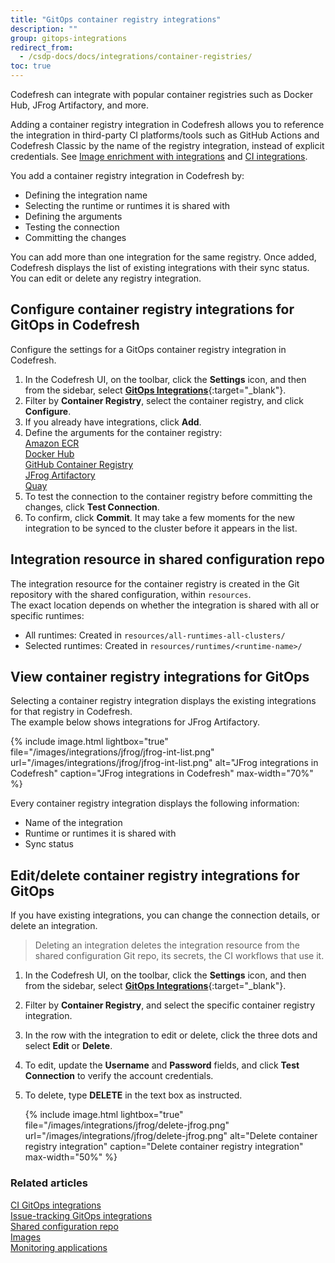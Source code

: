```yaml
---
title: "GitOps container registry integrations"
description: ""
group: gitops-integrations
redirect_from:
  - /csdp-docs/docs/integrations/container-registries/
toc: true
---
```


Codefresh can integrate with popular container registries such as Docker Hub, JFrog Artifactory, and more.  

Adding a container registry integration in Codefresh allows you to reference the integration in third-party CI platforms/tools such as GitHub Actions and Codefresh Classic by the name of the registry integration, instead of explicit credentials. See [Image enrichment with integrations]({{site.baseurl}}/docs/gitops-integrations/image-enrichment-overview/) and [CI integrations]({{site.baseurl}}/docs/gitops-integrations/ci-integrations/).  

You add a container registry integration in Codefresh by:
* Defining the integration name 
* Selecting the runtime or runtimes it is shared with
* Defining the arguments
* Testing the connection 
* Committing the changes

You can add more than one integration for the same registry. Once added, Codefresh displays the list of existing integrations with their sync status. You can edit or delete any registry integration. 

<!--- > To see all images from all your container registries integrated with Codefresh in the Codefresh UI, go to [Images](https://g.codefresh.io/2.0/images){:target="\_blank"}. For documentation details, see [Images in Codefresh]({{site.baseurl}}/docs/deployment/images/)--->


## Configure container registry integrations for GitOps in Codefresh
Configure the settings for a GitOps container registry integration in Codefresh.

1. In the Codefresh UI, on the toolbar, click the **Settings** icon, and then from the sidebar, select [**GitOps Integrations**](https://g.codefresh.io/2.0/account-settings/integrations){:target="\_blank"}. 
1. Filter by **Container Registry**, select the container registry, and click **Configure**.
1. If you already have integrations, click **Add**.
1. Define the arguments for the container registry:  
  [Amazon ECR]({{site.baseurl}}/docs/gitops-integrations/container-registries/amazon-ecr/)   
  [Docker Hub]({{site.baseurl}}/docs/gitops-integrations/container-registries/dockerhub/)  
  [GitHub Container Registry]({{site.baseurl}}/docs/gitops-integrations/container-registries/github-cr/)   
  [JFrog Artifactory]({{site.baseurl}}/docs/gitops-integrations/container-registries/jfrog/)    
  [Quay]({{site.baseurl}}/docs/gitops-integrations/container-registries/quay/)  
1. To test the connection to the container registry before committing the changes, click **Test Connection**.
1. To confirm, click **Commit**.
  It may take a few moments for the new integration to be synced to the cluster before it appears in the list.

## Integration resource in shared configuration repo
The integration resource for the container registry is created in the Git repository with the shared configuration, within `resources`.  
The exact location depends on whether the integration is shared with all or specific runtimes:  
* All runtimes: Created in `resources/all-runtimes-all-clusters/`
* Selected runtimes: Created in `resources/runtimes/<runtime-name>/`

## View container registry integrations for GitOps
Selecting a container registry integration displays the existing integrations for that registry in Codefresh.  
The example below shows integrations for JFrog Artifactory.  

{% include image.html 
lightbox="true" 
file="/images/integrations/jfrog/jfrog-int-list.png" 
url="/images/integrations/jfrog/jfrog-int-list.png"
alt="JFrog integrations in Codefresh"
caption="JFrog integrations in Codefresh"
max-width="70%"
%}

Every container registry integration displays the following information:
* Name of the integration
* Runtime or runtimes it is shared with
* Sync status

## Edit/delete container registry integrations for GitOps
If you have existing integrations, you can change the connection details, or delete an integration.
>Deleting an integration deletes the integration resource from the shared configuration Git repo, its secrets, the CI workflows that 
use it. 

1. In the Codefresh UI, on the toolbar, click the **Settings** icon, and then from the sidebar, select [**GitOps Integrations**](https://g.codefresh.io/2.0/account-settings/integrations){:target="\_blank"}. 
1. Filter by **Container Registry**, and select the specific container registry integration.
1. In the row with the integration to edit or delete, click the three dots and select **Edit** or **Delete**.
1. To edit, update the **Username** and **Password** fields, and click **Test Connection** to verify the account credentials.
1. To delete, type **DELETE** in the text box as instructed.

    {% include 
   image.html 
   lightbox="true" 
   file="/images/integrations/jfrog/delete-jfrog.png" 
   url="/images/integrations/jfrog/delete-jfrog.png" 
   alt="Delete container registry integration" 
   caption="Delete container registry integration"
   max-width="50%" 
   %}

### Related articles
[CI GitOps integrations]({{site.baseurl}}/docs/gitops-integrations/ci-integrations/)  
[Issue-tracking GitOps integrations]({{site.baseurl}}/docs/gitops-integrations/issue-tracking/)  
[Shared configuration repo]({{site.baseurl}}/docs/reference/shared-configuration/)  
[Images]({{site.baseurl}}/docs/deployments/gitops/images/)  
[Monitoring applications]({{site.baseurl}}/docs/deployments/gitops/applications-dashboard/)    
 

